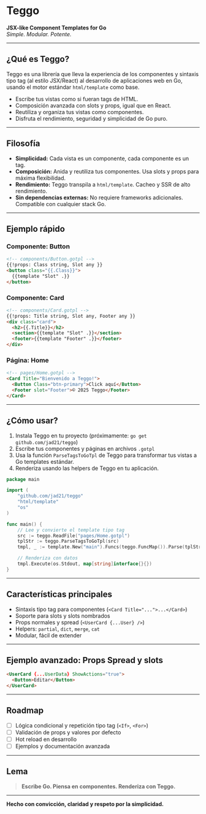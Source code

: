 # Teggo

**JSX-like Component Templates for Go**  
_Simple. Modular. Potente._

---

## ¿Qué es Teggo?

Teggo es una librería que lleva la experiencia de los componentes y sintaxis tipo tag (al estilo JSX/React) al desarrollo de aplicaciones web en Go, usando el motor estándar `html/template` como base.

- Escribe tus vistas como si fueran tags de HTML.
- Composición avanzada con slots y props, igual que en React.
- Reutiliza y organiza tus vistas como componentes.
- Disfruta el rendimiento, seguridad y simplicidad de Go puro.

---

## Filosofía

- **Simplicidad:** Cada vista es un componente, cada componente es un tag.
- **Composición:** Anida y reutiliza tus componentes. Usa slots y props para máxima flexibilidad.
- **Rendimiento:** Teggo transpila a `html/template`. Cacheo y SSR de alto rendimiento.
- **Sin dependencias externas:** No requiere frameworks adicionales. Compatible con cualquier stack Go.

---

## Ejemplo rápido

### **Componente: Button**
```html
<!-- components/Button.gotpl -->
{{!props: Class string, Slot any }}
<button class="{{.Class}}">
  {{template "Slot" .}}
</button>
````

### **Componente: Card**

```html
<!-- components/Card.gotpl -->
{{!props: Title string, Slot any, Footer any }}
<div class="card">
  <h2>{{.Title}}</h2>
  <section>{{template "Slot" .}}</section>
  <footer>{{template "Footer" .}}</footer>
</div>
```

### **Página: Home**

```html
<!-- pages/Home.gotpl -->
<Card Title="Bienvenido a Teggo!">
  <Button Class="btn-primary">Click aquí</Button>
  <Footer slot="Footer">© 2025 Teggo</Footer>
</Card>
```

---

## ¿Cómo usar?

1. Instala Teggo en tu proyecto (próximamente: `go get github.com/jad21/teggo`)
2. Escribe tus componentes y páginas en archivos `.gotpl`
3. Usa la función `ParseTagsToGoTpl` de Teggo para transformar tus vistas a Go templates estándar.
4. Renderiza usando las helpers de Teggo en tu aplicación.

```go
package main

import (
    "github.com/jad21/teggo"
    "html/template"
    "os"
)

func main() {
    // Lee y convierte el template tipo tag
    src := teggo.ReadFile("pages/Home.gotpl")
    tplStr := teggo.ParseTagsToGoTpl(src)
    tmpl, _ := template.New("main").Funcs(teggo.FuncMap()).Parse(tplStr)

    // Renderiza con datos
    tmpl.Execute(os.Stdout, map[string]interface{}{})
}
```

---

## Características principales

* Sintaxis tipo tag para componentes (`<Card Title="...">...</Card>`)
* Soporte para slots y slots nombrados
* Props normales y spread (`<UserCard {...User} />`)
* Helpers: `partial`, `dict`, `merge`, `cat`
* Modular, fácil de extender

---

## Ejemplo avanzado: Props Spread y slots

```html
<UserCard {...UserData} ShowActions="true">
  <Button>Editar</Button>
</UserCard>
```

---

## Roadmap

* [ ] Lógica condicional y repetición tipo tag (`<If>`, `<For>`)
* [ ] Validación de props y valores por defecto
* [ ] Hot reload en desarrollo
* [ ] Ejemplos y documentación avanzada

---

## Lema

> **Escribe Go. Piensa en componentes. Renderiza con Teggo.**

---

**Hecho con convicción, claridad y respeto por la simplicidad.**

